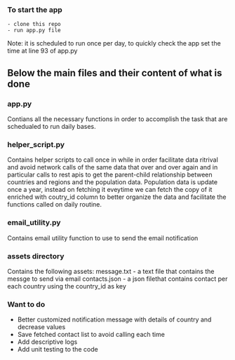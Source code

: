 ### To start the app
    - clone this repo
    - run app.py file
Note: it is scheduled to run once per day, to quickly check the app set the time at line 93 of app.py
## Below the main files and their content of what is done

### app.py
Contians all the necessary functions in order to accomplish the task that are schedualed to run daily bases.

### helper_script.py 
Contains helper scripts to call once in while in order facilitate data ritrival and avoid network calls of the same data that over and over again and in particular calls to rest apis to get the parent-child relationship between countries and regions and the population data. Population data is update once a year, instead on fetching it eveytime we can fetch the copy of it enriched with coutry_id column to better organize the data and facilitate the functions called on daily routine.

### email_utility.py
Contains email utility function to use to send the email notification

### assets directory    
Contains the following assets:
    message.txt - a text file that contains the messge to send via email 
    contacts.json - a json filethat contains contact per each country using the country_id as key 

### Want to do  
 - Better customized notification message with details of country and decrease values
 - Save fetched contact list to avoid calling each time
 - Add descriptive logs 
 - Add unit testing to the code
 
 